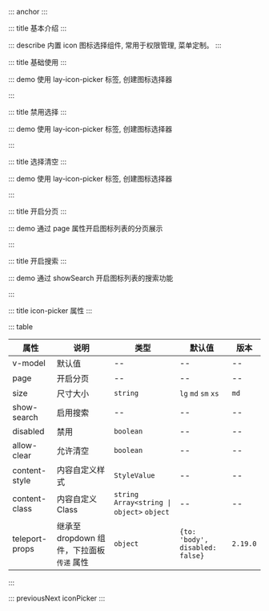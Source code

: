 ::: anchor
:::

::: title 基本介绍
:::

::: describe 内置 icon 图标选择组件, 常用于权限管理, 菜单定制。
:::

::: title 基础使用
:::

::: demo 使用 lay-icon-picker 标签, 创建图标选择器

<template>
  <lay-icon-picker v-model="icon"></lay-icon-picker>
</template>

<script>
import { ref } from 'vue'

export default {
  setup() {

    const icon = ref("layui-icon-home")

    return {
      icon
    }
  }
}
</script>

:::

::: title 禁用选择
:::

::: demo 使用 lay-icon-picker 标签, 创建图标选择器

<template>
  <lay-icon-picker v-model="icon" :disabled="true"></lay-icon-picker>
</template>

<script>
import { ref } from 'vue'

export default {
  setup() {

    const icon = ref("layui-icon-home")

    return {
      icon
    }
  }
}
</script>

:::

::: title 选择清空
:::

::: demo 使用 lay-icon-picker 标签, 创建图标选择器

<template>
  <lay-icon-picker v-model="icon" :allow-clear="true"></lay-icon-picker>
</template>

<script>
import { ref } from 'vue'

export default {
  setup() {

    const icon = ref("layui-icon-home")

    return {
      icon
    }
  }
}
</script>

:::

::: title 开启分页
:::

::: demo 通过 page 属性开启图标列表的分页展示

<template>
  <lay-icon-picker v-model="icon" page></lay-icon-picker>
</template>

<script>
import { ref } from 'vue'

export default {
  setup() {

    const icon = ref("layui-icon-home")

    return {
      icon
    }
  }
}
</script>

:::

::: title 开启搜索
:::

::: demo 通过 showSearch 开启图标列表的搜索功能

<template>
  <lay-icon-picker v-model="icon" page showSearch></lay-icon-picker>
</template>

<script>
import { ref } from 'vue'

export default {
  setup() {

    const icon = ref("layui-icon-home")

    return {
      icon
    }
  }
}
</script>

:::

::: title icon-picker 属性
:::

::: table

| 属性           |  说明        |  类型   | 默认值  | 版本  |
| ---------- | -------- | --- |--- |--- |
| v-model    | 默认值   | --  |--  |--  |
| page       | 开启分页 | --  |--  |--  |
| size      | 尺寸大小  | `string`    | `lg` `md` `sm` `xs`   |`md`     |  |
| show-search | 启用搜索 | --  |--  |--  |
| disabled | 禁用 | `boolean`  |--  |--  |
| allow-clear | 允许清空 | `boolean`  |--  |--  |
| content-style             | 内容自定义样式     | `StyleValue` | -- | -- |
| content-class             | 内容自定义Class    | `string` `Array<string \| object>` `object` | -- | -- |
| teleport-props        | 继承至 dropdown 组件，下拉面板 `传递` 属性         | `object`         | `{to: 'body', disabled: false}` |  `2.19.0` |

:::

::: previousNext iconPicker
:::
